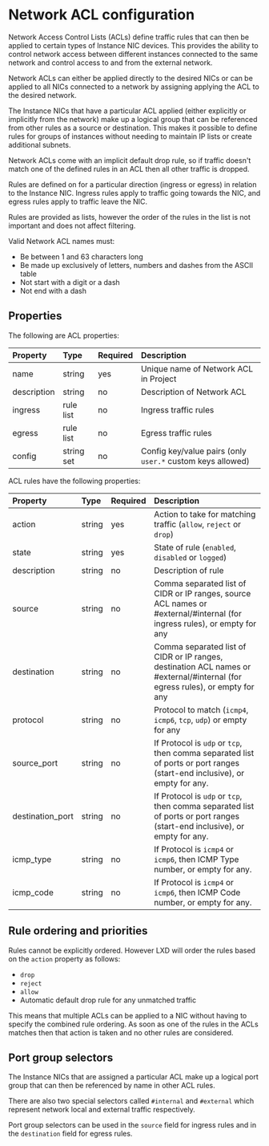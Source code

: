 # Network ACL configuration

Network Access Control Lists (ACLs) define traffic rules that can then be applied to certain types of Instance NIC devices.
This provides the ability to control network access between different instances connected to the same network and
control access to and from the external network.

Network ACLs can either be applied directly to the desired NICs or can be applied to all NICs connected to a
network by assigning applying the ACL to the desired network.

The Instance NICs that have a particular ACL applied (either explicitly or implicitly from the network) make up a
logical group that can be referenced from other rules as a source or destination. This makes it possible to define
rules for groups of instances without needing to maintain IP lists or create additional subnets.

Network ACLs come with an implicit default drop rule, so if traffic doesn't match one of the defined rules in an
ACL then all other traffic is dropped.

Rules are defined on for a particular direction (ingress or egress) in relation to the Instance NIC.
Ingress rules apply to traffic going towards the NIC, and egress rules apply to traffic leave the NIC.

Rules are provided as lists, however the order of the rules in the list is not important and does not affect filtering.

Valid Network ACL names must:

- Be between 1 and 63 characters long
- Be made up exclusively of letters, numbers and dashes from the ASCII table
- Not start with a digit or a dash
- Not end with a dash

## Properties
The following are ACL properties:


Property         | Type       | Required | Description
:--              | :--        | :--      | :--
name             | string     | yes      | Unique name of Network ACL in Project
description      | string     | no       | Description of Network ACL
ingress          | rule list  | no       | Ingress traffic rules
egress           | rule list  | no       | Egress traffic rules
config           | string set | no       | Config key/value pairs (only `user.*` custom keys allowed)

ACL rules have the following properties:

Property         | Type       | Required | Description
:--              | :--        | :--      | :--
action           | string     | yes      | Action to take for matching traffic (`allow`, `reject` or `drop`)
state            | string     | yes      | State of rule (`enabled`, `disabled` or `logged`)
description      | string     | no       | Description of rule
source           | string     | no       | Comma separated list of CIDR or IP ranges, source ACL names or #external/#internal (for ingress rules), or empty for any
destination      | string     | no       | Comma separated list of CIDR or IP ranges, destination ACL names or #external/#internal (for egress rules), or empty for any
protocol         | string     | no       | Protocol to match (`icmp4`, `icmp6`, `tcp`, `udp`) or empty for any
source_port      | string     | no       | If Protocol is `udp` or `tcp`, then comma separated list of ports or port ranges (start-end inclusive), or empty for any.
destination_port | string     | no       | If Protocol is `udp` or `tcp`, then comma separated list of ports or port ranges (start-end inclusive), or empty for any.
icmp_type        | string     | no       | If Protocol is `icmp4` or `icmp6`, then ICMP Type number, or empty for any.
icmp_code        | string     | no       | If Protocol is `icmp4` or `icmp6`, then ICMP Code number, or empty for any.

## Rule ordering and priorities

Rules cannot be explicitly ordered. However LXD will order the rules based on the `action` property as follows:

 - `drop`
 - `reject`
 - `allow`
 - Automatic default drop rule for any unmatched traffic

 This means that multiple ACLs can be applied to a NIC without having to specify the combined rule ordering.
 As soon as one of the rules in the ACLs matches then that action is taken and no other rules are considered.

## Port group selectors

The Instance NICs that are assigned a particular ACL make up a logical port group that can then be referenced by
name in other ACL rules.

There are also two special selectors called `#internal` and `#external` which represent network local and external
traffic respectively.

Port group selectors can be used in the `source` field for ingress rules and in the `destination` field for egress rules.
